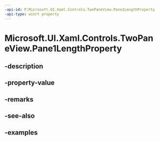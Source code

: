 ```yaml
---
-api-id: P:Microsoft.UI.Xaml.Controls.TwoPaneView.Pane1LengthProperty
-api-type: winrt property
---
```


<!-- Property syntax.
public DependencyProperty Pane1LengthProperty { get; }
-->

# Microsoft.UI.Xaml.Controls.TwoPaneView.Pane1LengthProperty

## -description

## -property-value

## -remarks

## -see-also

## -examples

